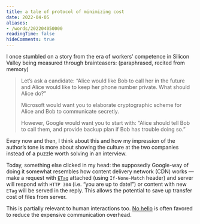 ```yaml
---
title: a tale of protocol of minimizing cost
date: 2022-04-05
aliases:
- /words/202204050000
readingTime: false
hideComments: true
---
```



I once stumbled on a story from the era of workers’ competence in Silicon Valley being measured through brainteasers: (paraphrased, recited from memory)

> Let’s ask a candidate: “Alice would like Bob to call her in the future and Alice would like to keep her phone number private. What should Alice do?”
>
> Microsoft would want you to elaborate cryptographic scheme for Alice and Bob to communicate secretly.
>
> However, Google would want you to start with: “Alice should tell Bob to call them, and provide backup plan if Bob has trouble doing so.”

<!--more-->

Every now and then, I think about this and how my impression of the author’s tone is more about showing the culture at the two companies instead of a puzzle worth solving in an interview.

Today, something else clicked in my head: the supposedly Google-way of doing it somewhat resembles how content delivery network (CDN) works — make a request with [`ETag`](https://developer.mozilla.org/en-US/docs/Web/HTTP/Headers/ETag) attached (using `If-None-Match` header) and server will respond with `HTTP 304` (i.e. “you are up to date!”) or content with new `ETag` will be served in the reply. This allows the potential to save up transfer cost of files from server.

This is partially relevant to human interactions too. [No hello](https://nohello.net) is often favored to reduce the expensive communication overhead.